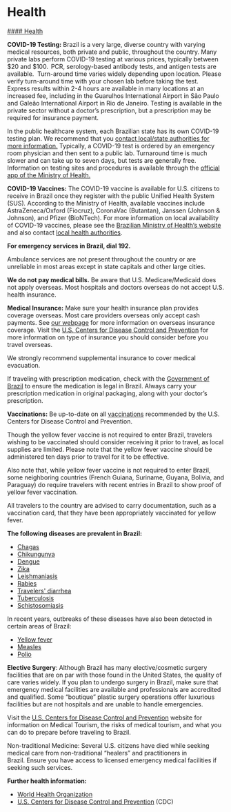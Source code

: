 # Health

[#### Health](javascript:void(0); "Health")

**COVID-19 Testing:** Brazil is a very large, diverse country with varying medical resources, both private and public, throughout the country. Many private labs perform COVID-19 testing at various prices, typically between $20 and $100.  PCR, serology-based antibody tests, and antigen tests are available.  Turn-around time varies widely depending upon location. Please verify turn-around time with your chosen lab before taking the test.  Express results within 2-4 hours are available in many locations at an increased fee, including in the Guarulhos International Airport in São Paulo and Galeão International Airport in Rio de Janeiro. Testing is available in the private sector without a doctor’s prescription, but a prescription may be required for insurance payment.

In the public healthcare system, each Brazilian state has its own COVID-19 testing plan. We recommend that you [contact local/state authorities for more information.](https://br.usembassy.gov/u-s-citizen-services/local-resources-of-u-s-citizens/) Typically, a COVID-19 test is ordered by an emergency room physician and then sent to a public lab. Turnaround time is much slower and can take up to seven days, but tests are generally free.  Information on testing sites and procedures is available through the [official app of the Ministry of Health.](https://gcc02.safelinks.protection.outlook.com/?url=https%3A%2F%2Fwww.unasus.gov.br%2Fnoticia%2Fministerio-da-saude-disponibiliza-aplicativo-sobre-o-coronavirus&data=05%7C01%7CFentonLM%40state.gov%7Cc2aedf07341748978fed08db6604c6a8%7C66cf50745afe48d1a691a12b2121f44b%7C0%7C0%7C638215942937888235%7CUnknown%7CTWFpbGZsb3d8eyJWIjoiMC4wLjAwMDAiLCJQIjoiV2luMzIiLCJBTiI6Ik1haWwiLCJXVCI6Mn0%3D%7C3000%7C%7C%7C&sdata=qemjcbKtalqw8QThhpN1jojOVeRNEouLa082mBHjrRo%3D&reserved=0)

**COVID-19 Vaccines:** The COVID-19 vaccine is available for U.S. citizens to receive in Brazil once they register with the public Unified Health System (SUS)*.* According to the Ministry of Health, available vaccines include AstraZeneca/Oxford (Fiocruz), CoronaVac (Butantan), Janssen (Johnson & Johnson), and Pfizer (BioNTech). For more information on local availability of COVID-19 vaccines, please see the [Brazilian Ministry of Health’s website](https://www.gov.br/saude/pt-br) and also contact [local health authorities](https://br.usembassy.gov/u-s-citizen-services/security-and-travel-information/).

**For emergency services in Brazil, dial 192.**

Ambulance services are not present throughout the country or are unreliable in most areas except in state capitals and other large cities.

**We do not pay medical bills.** Be aware that U.S. Medicare/Medicaid does not apply overseas. Most hospitals and doctors overseas do not accept U.S. health insurance.

**Medical Insurance:** Make sure your health insurance plan provides coverage overseas. Most care providers overseas only accept cash payments. See [our webpage](https://travel.state.gov/content/travel/en/international-travel/before-you-go/your-health-abroad/Insurance_Coverage_Overseas.html) for more information on overseas insurance coverage. Visit the [U.S. Centers for Disease Control and Prevention](https://wwwnc.cdc.gov/travel/page/insurance) for more information on type of insurance you should consider before you travel overseas.

We strongly recommend supplemental insurance to cover medical evacuation.

If traveling with prescription medication, check with the [Government of Brazil](http://beirute.itamaraty.gov.br/en-us/f.a.q._-_traveling_to_brazil.xml) to ensure the medication is legal in Brazil. Always carry your prescription medication in original packaging, along with your doctor’s prescription.

**Vaccinations:** Be up-to-date on all [vaccinations](http://wwwnc.cdc.gov/travel/page/vaccinations.htm) recommended by the U.S. Centers for Disease Control and Prevention.

Though the yellow fever vaccine is not required to enter Brazil, travelers wishing to be vaccinated should consider receiving it prior to travel, as local supplies are limited. Please note that the yellow fever vaccine should be administered ten days prior to travel for it to be effective.

Also note that, while yellow fever vaccine is not required to enter Brazil, some neighboring countries (French Guiana, Suriname, Guyana, Bolivia, and Paraguay) do require travelers with recent entries in Brazil to show proof of yellow fever vaccination.

All travelers to the country are advised to carry documentation, such as a vaccination card, that they have been appropriately vaccinated for yellow fever.

**The following diseases are prevalent in Brazil:**

* [Chagas](https://www.cdc.gov/parasites/chagas/)
* [Chikungunya](https://www.cdc.gov/chikungunya/)
* [Dengue](http://www.cdc.gov/dengue/)
* [Zika](https://www.cdc.gov/zika/)
* [Leishmaniasis](https://www.cdc.gov/parasites/leishmaniasis/)
* [Rabies](https://www.cdc.gov/rabies/index.html)
* [Travelers' diarrhea](https://wwwnc.cdc.gov/travel/yellowbook/2018/the-pre-travel-consultation/travelers-diarrhea)
* [Tuberculosis](https://www.cdc.gov/tb/)
* [Schistosomiasis](https://www.cdc.gov/parasites/schistosomiasis/)

In recent years, outbreaks of these diseases have also been detected in certain areas of Brazil:

* [Yellow fever](https://www.cdc.gov/yellowfever/)
* [Measles](https://www.cdc.gov/measles/)
* [Polio](https://www.cdc.gov/polio/)

**Elective Surgery**: Although Brazil has many elective/cosmetic surgery facilities that are on par with those found in the United States, the quality of care varies widely. If you plan to undergo surgery in Brazil, make sure that emergency medical facilities are available and professionals are accredited and qualified. Some “boutique” plastic surgery operations offer luxurious facilities but are not hospitals and are unable to handle emergencies.

Visit the [U.S. Centers for Disease Control and Prevention](https://wwwnc.cdc.gov/travel/page/medical-tourism) website for information on Medical Tourism, the risks of medical tourism, and what you can do to prepare before traveling to Brazil.

Non-traditional Medicine: Several U.S. citizens have died while seeking medical care from non-traditional “healers” and practitioners in Brazil. Ensure you have access to licensed emergency medical facilities if seeking such services.

**Further health information:**

* [World Health Organization](https://www.who.int/)
* [U.S. Centers for Disease Control and Prevention](http://wwwnc.cdc.gov/travel/) (CDC)
